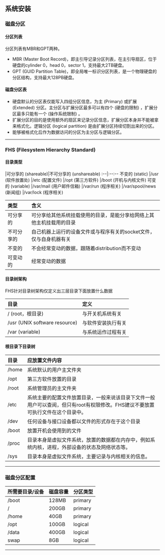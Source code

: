 ## 系统安装

### 磁盘分区
#### 分区列表
分区列表有MBR和GPT两种。
* MBR (Master Boot Record)，即主引导记录分区列表，在主引导扇区，位于硬盘的cylinder 0，head 0，sector 1，支持最大2TB硬盘。
* GPT (GUID Partition Table)，即全局唯一标识分区列表，是一个物理硬盘的分区结构，支持最大128PB硬盘。

#### 磁盘分区表
* 硬盘默认的分区表仅能写入四组分区信息，为主 (Primary) 或扩展 (Extended) 分区。主分区与扩展分区最多可以有四个 (硬盘的限制) ，扩展分区最多只能有一个 (操作系统限制) 。
* 扩展分区的目的是使用额外的扇区来记录分区信息，扩展分区本身并不能被拿来格式化。逻辑分区 (logical partition) 是由扩展分区持续切割出来的分区。
* 能够被格式化后作为数据访问的分区为主分区与逻辑分区。

***

### FHS (Filesystem Hierarchy Standard)
#### 目录类型

|可分享的 (shareable)|不可分享的 (unshareable)
:--|:--:--
不变的 (static) |/usr (软件放置处) |/etc (配置文件)
|/opt (第三方软件) |/boot (开机与内核文件)
可变的 (variable) |/var/mail (用户邮件信箱) |/var/run (程序相关)
|/var/spool/news (新闻组) |/var/lock (程序相关)

类型|含义
:--|:--
可分享的|可分享给其他系统挂载使用的目录，是能分享给网络上其他主机挂载用的目录
不可分享的|自己机器上运行的设备文件或与程序有关的socket文件，仅与自身机器有关
不变的|不会经常变动的数据，跟随着distribution而不变动
可变动的|经常变动的数据

#### 目录树架构
FHS针对目录树架构仅定义出三层目录下面放置什么数据

目录|定义
:--|:--
/ (root，根目录) |与开关机系统有关
/usr (UNIX software resource) |与软件安装执行有关
/var (variable) |与系统运作过程有关

#### 根目录下目录树
目录|应放置文件内容
:--|:--
/home|系统默认的用户主文件夹
/opt|第三方软件放置的目录
/root|系统管理员的主文件夹
/etc|系统主要的配置文件放置目录，一般来说该目录下文件一般用户可以查阅，但只有root有权限修改。FHS建议不要放置可执行文件在这个目录中。
/dev|任何设备与接口设备都以文件的形式存在于这个目录
/boot|放置开机会使用到的文件
/proc|目录本身是虚拟文件系统，放置的数据都在内存中，例如系统内核，进程，外部设备的状态及网络状态等。
/sys|目录本身是虚拟文件系统，主要记录与内核相关的信息。

***

### 磁盘分区配置
所需要目录/设备|磁盘容量|分区类型
:--|:--|:--
/boot|128MB|primary
/|200GB|primary
/home|40GB|primary
/opt|100GB|logical
/data|400GB|logical
swap|8GB|logical

***
